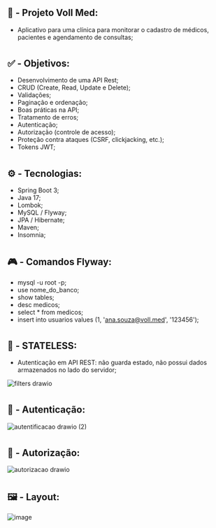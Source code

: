 ## :construction: - Projeto Voll Med:

- Aplicativo para uma clínica para monitorar o cadastro de médicos, pacientes e agendamento de consultas;

#

## :white_check_mark: - Objetivos:

- Desenvolvimento de uma API Rest;
- CRUD (Create, Read, Update e Delete);
- Validações;
- Paginação e ordenação;
- Boas práticas na API;
- Tratamento de erros;
- Autenticação;
- Autorização (controle de acesso);
- Proteção contra ataques (CSRF, clickjacking, etc.);
- Tokens JWT;

#

## :gear: - Tecnologias:

- Spring Boot 3;
- Java 17;
- Lombok;
- MySQL / Flyway;
- JPA / Hibernate;
- Maven;
- Insomnia;

#

## :video_game: - Comandos Flyway:

- mysql -u root  -p;
- use nome_do_banco;
- show tables;
- desc medicos;
- select * from medicos;
- insert into usuarios values (1, 'ana.souza@voll.med', '123456');

#

## :pushpin: - STATELESS:

- Autenticação em API REST: não guarda estado, não possui dados armazenados no lado do servidor; 

![filters drawio](https://github.com/carloshenriquefs/med.voll/assets/54969405/81e94c9c-6a5c-42ee-b03e-032f2d1a6299)

#

## :key: - Autenticação:

![autentificacao drawio (2)](https://github.com/carloshenriquefs/med.voll/assets/54969405/a181fa17-d3e0-4c6d-8082-cd229c8c4ba6)

#

## :closed_lock_with_key: - Autorização:

![autorizacao drawio](https://github.com/carloshenriquefs/med.voll/assets/54969405/b7a898de-4d73-414f-aa5f-02423c893016)

#

## :framed_picture: - Layout: 

![image](https://github.com/carloshenriquefs/med.voll/assets/54969405/a66575b6-80d4-4422-8971-1ba7c313ecc6)
